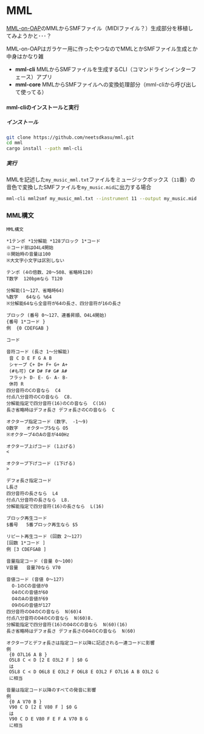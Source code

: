 # MML

[MML-on-OAP](https://github.com/neetsdkasu/MML-on-OAP)のMMLからSMFファイル（MIDIファイル？）生成部分を移植してみようかと･･･？

MML-on-OAPはガラケー用に作ったやつなのでMMLとかSMFファイル生成とか中身はかなり雑  

 - **mml-cli** MMLからSMFファイルを生成するCLI（コマンドラインインターフェース）アプリ
 - **mml-core** MMLからSMFファイルへの変換処理部分（mml-cliから呼び出して使ってる）



#### mml-cliのインストールと実行

##### インストール

```bash
git clone https://github.com/neetsdkasu/mml.git
cd mml
cargo install --path mml-cli
```

##### 実行

MMLを記述した`my_music_mml.txt`ファイルをミュージックボックス（`11`番）の音色で変換したSMFファイルを`my_music.mid`に出力する場合
```bash
mml-cli mml2smf my_music_mml.txt --instrument 11 --output my_music.mid
```



### MML構文

```
MML構文

*1テンポ *1分解能 *128ブロック 1*コード
※コード部はO4L4開始
※開始時の音量は100
※大文字小文字は区別しない

テンポ (4の倍数、20～508、省略時120)
T数字  120bpmなら T120

分解能(1～127、省略時64)
%数字   64なら %64
※分解能64なら全音符が64の長さ、四分音符が16の長さ

ブロック (番号 0～127、連番昇順、O4L4開始)
{番号 1*コード }
例  {0 CDEFGAB }

コード

音符コード (長さ 1～分解能)
 音 C D E F G A B
 シャープ C+ D+ F+ G+ A+
 (#も可) C# D# F# G# A#
 フラット D- E- G- A- B-
 休符 R
四分音符のCの音なら  C4
付点八分音符のCの音なら  C8.
分解能指定で四分音符(16)のCの音なら  C(16)
長さ省略時はデフォ長さ デフォ長さのCの音なら  C

オクターブ指定コード (数字、 -1～9)
O数字   オクターブ5なら O5
※オクターブ4のAの音が440Hz

オクターブ上げコード (1上げる)
<

オクターブ下げコード (1下げる)
>

デフォ長さ指定コード
L長さ
四分音符の長さなら  L4
付点八分音符の長さなら  L8.
分解能指定で四分音符(16)の長さなら  L(16)

ブロック再生コード
$番号   5番ブロック再生なら $5

リピート再生コード (回数 2～127)
[回数 1*コード ]
例 [3 CDEFGAB ]

音量指定コード (音量 0～100)
V音量   音量70なら V70

音値コード (音値 0～127)
  O-1のCの音値が0
  O4のCの音値が60
  O4のAの音値が69
  O9のGの音値が127
四分音符のO4のCの音なら  N(60)4
付点八分音符のO4のCの音なら  N(60)8.
分解能指定で四分音符(16)のO4のCの音なら  N(60)(16)
長さ省略時はデフォ長さ デフォ長さのO4のCの音なら  N(60)

オクターブとデフォ長さは指定コード以降に記述される一連コードに影響
例
 {0 O7L16 A B }
 O5L8 C < D [2 E O3L2 F ] $0 G
 は
 O5L8 C < D O6L8 E O3L2 F O6L8 E O3L2 F O7L16 A B O3L2 G
 に相当
 
音量は指定コード以降のすべての発音に影響
例
 {0 A V70 B }
 V90 C D [2 E V80 F ] $0 G
 は
 V90 C D E V80 F E F A V70 B G
 に相当
```